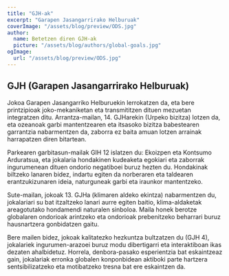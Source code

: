 ```yaml
---
title: "GJH-ak"
excerpt: "Garapen Jasangarrirako Helburuak"
coverImage: "/assets/blog/preview/ODS.jpg"
author:
  name: Betetzen diren GJH-ak
  picture: "/assets/blog/authors/global-goals.jpg"
ogImage:
  url: "/assets/blog/preview/ODS.jpg"
---
```


## GJH (Garapen Jasangarrirako Helburuak)

Jokoa Garapen Jasangarriko Helburuekin lerrokatzen da, eta bere printzipioak joko-mekaniketan eta transmititzen dituen mezuetan integratzen ditu. Arrantza-mailan, 14. GJHarekin (Urpeko bizitza) lotzen da, eta ozeanoak garbi mantentzearen eta itsasoko bizitza babestearen garrantzia nabarmentzen da, zaborra ez baita amuan lotzen arrainak harrapatzen diren bitartean.

Parkearen garbitasun-mailak GIH 12 islatzen du: Ekoizpen eta Kontsumo Arduratsua, eta jokalaria hondakinen kudeaketa egokiari eta zaborrak ingurumenean dituen ondorio negatiboei buruz hezten du. Hondakinak biltzeko lanaren bidez, indartu egiten da norberaren eta taldearen erantzukizunaren ideia, naturguneak garbi eta iraunkor mantentzeko.

Sute-mailan, jokoak 13. GJHa (klimaren aldeko ekintza) nabarmentzen du, jokalariari su bat itzaltzeko lanari aurre egiten baitio, klima-aldaketak areagotutako hondamendi naturalen sinboloa. Maila honek berotze globalaren ondorioak arintzeko eta ondorioak prebenitzeko beharrari buruz hausnartzera gonbidatzen gaitu.

Bere mailen bidez, jokoak kalitatezko hezkuntza bultzatzen du (GJH 4), jokalariek ingurumen-arazoei buruz modu dibertigarri eta interaktiboan ikas dezaten ahalbidetuz. Horrela, denbora-pasako esperientzia bat eskaintzeaz gain, jokalariak erronka globalen konponbidean aktiboki parte hartzera sentsibilizatzeko eta motibatzeko tresna bat ere eskaintzen da.
